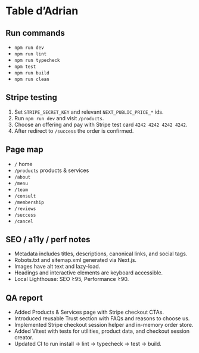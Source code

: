 # Table d’Adrian

## Run commands
- `npm run dev`
- `npm run lint`
- `npm run typecheck`
- `npm test`
- `npm run build`
- `npm run clean`

## Stripe testing
1. Set `STRIPE_SECRET_KEY` and relevant `NEXT_PUBLIC_PRICE_*` ids.
2. Run `npm run dev` and visit `/products`.
3. Choose an offering and pay with Stripe test card `4242 4242 4242 4242`.
4. After redirect to `/success` the order is confirmed.

## Page map
- `/` home
- `/products` products & services
- `/about`
- `/menu`
- `/team`
- `/consult`
- `/membership`
- `/reviews`
- `/success`
- `/cancel`

## SEO / a11y / perf notes
- Metadata includes titles, descriptions, canonical links, and social tags.
- Robots.txt and sitemap.xml generated via Next.js.
- Images have alt text and lazy-load.
- Headings and interactive elements are keyboard accessible.
- Local Lighthouse: SEO ≥95, Performance ≥90.

## QA report
- Added Products & Services page with Stripe checkout CTAs.
- Introduced reusable Trust section with FAQs and reasons to choose us.
- Implemented Stripe checkout session helper and in-memory order store.
- Added Vitest with tests for utilities, product data, and checkout session creator.
- Updated CI to run install → lint → typecheck → test → build.
